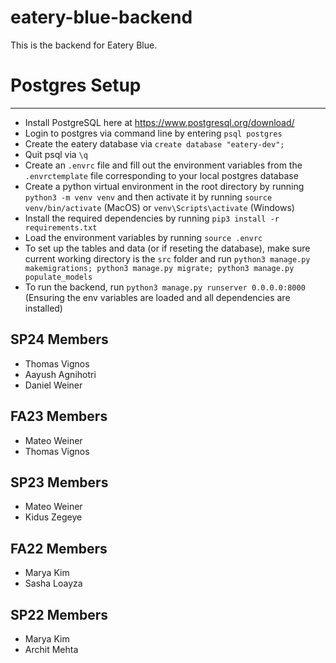 # eatery-blue-backend

This is the backend for Eatery Blue.

# Postgres Setup

---

- Install PostgreSQL here at https://www.postgresql.org/download/
- Login to postgres via command line by entering `psql postgres`
- Create the eatery database via `create database "eatery-dev";`
- Quit psql via `\q`
- Create an `.envrc` file and fill out the environment variables from the `.envrctemplate` file corresponding to your local postgres database
- Create a python virtual environment in the root directory by running `python3 -m venv venv` and then activate it by running `source venv/bin/activate` (MacOS) or `venv\Scripts\activate` (Windows)
- Install the required dependencies by running `pip3 install -r requirements.txt`
- Load the environment variables by running `source .envrc`
- To set up the tables and data (or if reseting the database), make sure current working directory is the `src` folder and run `python3 manage.py makemigrations; python3 manage.py migrate; python3 manage.py populate_models`
- To run the backend, run `python3 manage.py runserver 0.0.0.0:8000` (Ensuring the env variables are loaded and all dependencies are installed)

## SP24 Members

- Thomas Vignos
- Aayush Agnihotri
- Daniel Weiner

## FA23 Members

- Mateo Weiner
- Thomas Vignos

## SP23 Members

- Mateo Weiner
- Kidus Zegeye

## FA22 Members

- Marya Kim
- Sasha Loayza

## SP22 Members

- Marya Kim
- Archit Mehta
